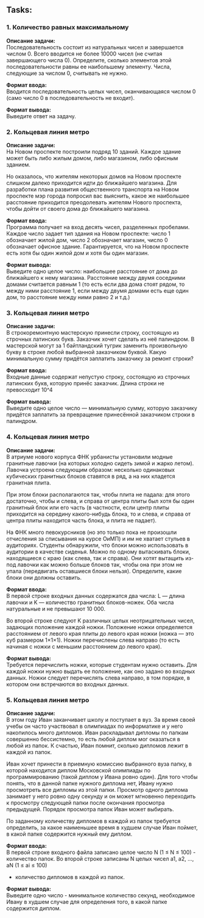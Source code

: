 ## Tasks: 

### 1. Количество равных максимальному
**Описание задачи:**  
Последовательность состоит из натуральных чисел и завершается числом 0.
Всего вводится не более 10000 чисел (не считая завершающего числа 0). 
Определите, сколько элементов этой последовательности равны ее наибольшему элементу.
Числа, следующие за числом 0, считывать не нужно.

**Формат ввода:**  
Вводится последовательность целых чисел, оканчивающаяся числом 0 
(само число 0 в последовательность не входит).

**Формат вывода:**  
Выведите ответ на задачу.


### 2. Кольцевая линия метро
**Описание задачи:**  
На Новом проспекте построили подряд 10 зданий. Каждое здание может быть либо жилым домом,
либо магазином, либо офисным зданием.

Но оказалось, что жителям некоторых домов на Новом проспекте слишком далеко приходится 
идти до ближайшего магазина. Для разработки плана развития общественного транспорта на 
Новом проспекте мэр города попросил вас выяснить, какое же наибольшее расстояние 
приходится преодолевать жителям Нового проспекта, чтобы дойти от своего дома 
до ближайшего магазина.

**Формат ввода:**  
Программа получает на вход десять чисел, разделенных пробелами. 
Каждое число задает тип здания на Новом проспекте: число 1 обозначает жилой дом,
число 2 обозначает магазин, число 0 обозначает офисное здание. Гарантируется, 
что на Новом проспекте есть хотя бы один жилой дом и хотя бы один магазин.

**Формат вывода:**  
Выведите одно целое число: наибольшее расстояние от дома до ближайшего к нему магазина.
Расстояние между двумя соседними домами считается равным 1
(то есть если два дома стоят рядом, то между ними расстояние 1,
если между двумя домами есть еще один дом, то расстояние между ними равно 2 и т.д.)


### 3. Кольцевая линия метро
**Описание задачи:**  
В строкоремонтную мастерскую принесли строку, состоящую из строчных латинских букв.
Заказчик хочет сделать из неё палиндром. В мастерской могут за 1 байтландский тугрик
заменить произвольную букву в строке любой выбранной заказчиком буквой.
Какую минимальную сумму придётся заплатить заказчику за ремонт строки?

**Формат ввода:**  
Входные данные содержат непустую строку, состоящую из строчных латинских букв,
которую принёс заказчик. Длина строки не превосходит 10^4

**Формат вывода:**  
Выведите одно целое число — минимальную сумму, которую заказчику придётся 
заплатить за превращение принесённой заказчиком строки в палиндром.


### 4. Кольцевая линия метро
**Описание задачи:**  
В атриуме нового корпуса ФНК урбанисты установили модные гранитные лавочки 
(на которых холодно сидеть зимой и жарко летом). Лавочка устроена следующим образом:
несколько одинаковых кубических гранитных блоков ставятся в ряд, 
а на них кладется гранитная плита.

При этом блоки располагаются так, чтобы плита не падала: для этого достаточно, 
чтобы и слева, и справа от центра плиты был хотя бы один гранитный блок или его часть
(в частности, если центр плиты приходится на середину какого-нибудь блока, то и слева, 
и справа от центра плиты находится часть блока, и плита не падает).

На ФНК много певокурсников (но это только пока не произошли отчисления за списывания 
на курсе ОиМП) и им не хватает стульев в аудиториях. Студенты обнаружили, 
что блоки можно использовать в аудитории в качестве сиденья. 
Можно по одному вытаскивать блоки, находящиеся с краю (как слева, так и справа). 
Они хотят вытащить из-под лавочки как можно больше блоков так, чтобы она при этом 
не упала (передвигать оставшиеся блоки нельзя). 
Определите, какие блоки они должны оставить.

**Формат ввода:**  
В первой строке входных данных содержатся два числа: L — длина лавочки и 
K — количество гранитных блоков-ножек. Оба числа натуральные и не превышают 10 000.

Во второй строке следуют K различных целых неотрицательных чисел, 
задающих положение каждой ножки. Положение ножки определяется расстоянием от левого 
края плиты до левого края ножки (ножка — это куб размером 1×1×1). 
Ножки перечислены слева направо (то есть начиная с ножки с меньшим 
расстоянием до левого края).

**Формат вывода:**  
Требуется перечислить ножки, которые студентам нужно оставить.
Для каждой ножки нужно выдать ее положение, как оно задано во входных данных.
Ножки следует перечислять слева направо, в том порядке,
в котором они встречаются во входных данных.


### 5. Кольцевая линия метро
**Описание задачи:**  
В этом году Иван заканчивает школу и поступает в вуз. За время своей учебы он часто 
участвовал в олимпиадах по информатике и у него накопилось много дипломов. 
Иван раскладывал дипломы по папкам совершенно бессистемно, то есть любой диплом мог 
оказаться в любой из папок. К счастью, Иван помнит,
сколько дипломов лежит в каждой из папок.

Иван хочет принести в приемную комиссию выбранного вуза папку, 
в которой находится диплом Московской олимпиады по программированию 
(такой диплом у Ивана ровно один). Для того чтобы понять, что в данной 
папке нужного диплома нет, Ивану нужно просмотреть все дипломы из этой папки. 
Просмотр одного диплома занимает у него ровно одну секунду и он может мгновенно
переходить к просмотру следующей папки после окончания просмотра предыдущей. 
Порядок просмотра папок Иван может выбирать.

По заданному количеству дипломов в каждой из папок требуется определить, 
за какое наименьшее время в худшем случае Иван поймет, 
в какой папке содержится нужный ему диплом.

**Формат ввода:**  
В первой строке входного файла записано целое число N (1 ≤ N ≤ 100) - количество папок.
Во второй строке записаны N целых чисел a1, a2, ..., aN (1 ≤ ai ≤ 100) 
- количество дипломов в каждой из папок.

**Формат вывода:**  
Выведите одно число - минимальное количество секунд, 
необходимое Ивану в худшем случае для определения того, в какой папке содержится диплом.
